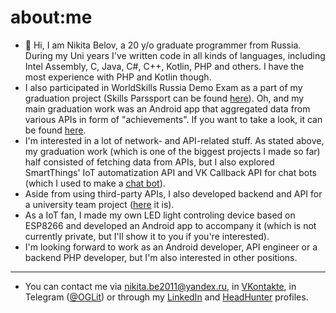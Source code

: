 # about:me
- 👋 Hi, I am Nikita Belov, a 20 y/o graduate programmer from Russia. During my Uni years I've written code in all kinds of languages, including Intel Assembly, C, Java, C#, C++, Kotlin, PHP and others. I have the most experience with PHP and Kotlin though.  
- I also participated in WorldSkills Russia Demo Exam as a part of my graduation project (Skills Parssport can be found [here](https://sp.dp.worldskills.ru/xYaY5X78a7L)). Oh, and my main graduation work was an Android app that aggregated data from various APIs in form of "achievements". If you want to take a look, it can be found [here](https://github.com/EZGGWP/Aggregate).
- I'm interested in a lot of network- and API-related stuff. As stated above, my graduation work (which is one of the biggest projects I made so far) half consisted of fetching data from APIs, but I also explored SmartThings' IoT automatization API and VK Callback API for chat bots (which I used to make a [chat bot](https://github.com/EZGGWP/VK-TS-Bot)). 
- Aside from using third-party APIs, I also developed backend and API for a university team project ([here](https://github.com/Anekdoteam/Filth-backend) it is).
- As a IoT fan, I made my own LED light controling device based on ESP8266 and developed an Android app to accompany it (which is not currently private, but I'll show it to you if you're interested).
- I'm looking forward to work as an Android developer, API engineer or a backend PHP developer, but I'm also interested in other positions.
******
- You can contact me via nikita.be2011@yandex.ru, in [VKontakte](vk.com/suchdevmuchnot), in Telegram ([@OGLit](t.me/OGLit)) or through my [LinkedIn](https://www.linkedin.com/in/nikita-belov-dev) and [HeadHunter](https://spb.hh.ru/resume/4e795fa6ff0762baf20039ed1f4d72554e314a) profiles.

